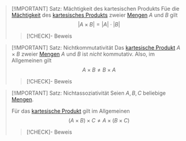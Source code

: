 > [!IMPORTANT] Satz: Mächtigkeit des kartesischen Produkts
> Füe die [Mächtigkeit](../Mächtigkeit%20(Kardinalität).md) des [kartesisches Produkts](Kartesisches%20Produkt.md) zweier [Mengen](../Menge.md) $A$ und $B$ gilt
> $$|A\times B| = |A|\cdot |B|$$
> > [!CHECK]- Beweis

> [!IMPORTANT] Satz: Nichtkommutativität
> Das [kartesische Produkt](Kartesisches%20Produkt.md) $A\times B$ zweier [Mengen](../Menge.md) $A$ und $B$ ist *nicht* kommutativ. Also, im Allgemeinen gilt
> $$A\times B \ne B \times A$$
> > [!CHECK]- Beweis

> [!IMPORTANT] Satz: Nichtassoziativität
> Seien $A,B,C$ beliebige [Mengen](../Menge.md).
> 
> Für das [kartesische Produkt](Kartesisches%20Produkt.md) gilt im Allgemeinen
> $$(A\times B)\times C \ne A\times(B\times C)$$
> > [!CHECK]- Beweis

